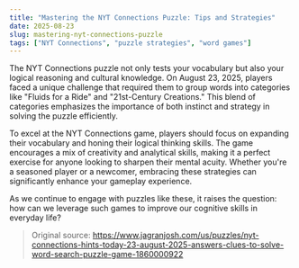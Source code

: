 ```yaml
---
title: "Mastering the NYT Connections Puzzle: Tips and Strategies"
date: 2025-08-23
slug: mastering-nyt-connections-puzzle
tags: ["NYT Connections", "puzzle strategies", "word games"]
---
```


The NYT Connections puzzle not only tests your vocabulary but also your logical reasoning and cultural knowledge. On August 23, 2025, players faced a unique challenge that required them to group words into categories like "Fluids for a Ride" and "21st-Century Creations." This blend of categories emphasizes the importance of both instinct and strategy in solving the puzzle efficiently.

To excel at the NYT Connections game, players should focus on expanding their vocabulary and honing their logical thinking skills. The game encourages a mix of creativity and analytical skills, making it a perfect exercise for anyone looking to sharpen their mental acuity. Whether you're a seasoned player or a newcomer, embracing these strategies can significantly enhance your gameplay experience.

As we continue to engage with puzzles like these, it raises the question: how can we leverage such games to improve our cognitive skills in everyday life?
> Original source: https://www.jagranjosh.com/us/puzzles/nyt-connections-hints-today-23-august-2025-answers-clues-to-solve-word-search-puzzle-game-1860000922